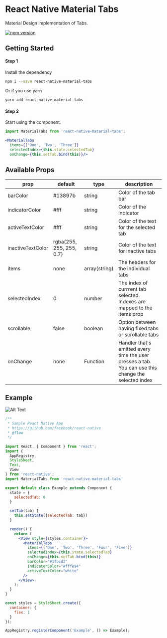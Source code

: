 # React Native Material Tabs

Material Design implementation of Tabs.

[![npm version](https://badge.fury.io/js/react-native-material-tabs.svg)](https://badge.fury.io/js/react-native-material-tabs)

## Getting Started
#### Step 1
Install the dependency

```bash
npm i --save react-native-material-tabs
```

Or if you use yarn

```bash
yarn add react-native-material-tabs
```
#### Step 2
Start using the component.

```jsx
import MaterialTabs from 'react-native-material-tabs';

<MaterialTabs
  items={['One', 'Two', 'Three']}
  selectedIndex={this.state.selectedTab}
  onChange={this.setTab.bind(this)}/>
```


## Available Props
| prop | default | type | description |
| ---- | ---- | ----| ---- |
| barColor | #13897b | string | Color of the tab bar |
| indicatorColor | #fff | string | Color of the indicator |
| activeTextColor | #fff | string | Color of the text for the selected tab |
| inactiveTextColor | rgba(255, 255, 255, 0.7) | string | Color of the text for inactive tabs |
| items | none | array(string) | The headers for the individual tabs |
| selectedIndex | 0 | number | The index of currrent tab selected. Indexes are mapped to the items prop |
| scrollable | false | boolean | Option between having fixed tabs or scrollable tabs
| onChange | none | Function | Handler that's emitted every time the user presses a tab. You can use this change the selected index  | 


## Example
![Alt Text](http://i.imgur.com/GYuMgMB.gif)

```jsx
/**
 * Sample React Native App
 * https://github.com/facebook/react-native
 * @flow
 */

import React, { Component } from 'react';
import {
  AppRegistry,
  StyleSheet,
  Text,
  View
} from 'react-native';
import MaterialTabs from 'react-native-material-tabs'

export default class Example extends Component {
  state = {
    selectedTab: 0
  }

  setTab(tab) {
    this.setState({selectedTab: tab})
  }

  render() {
    return (
      <View style={styles.container}>
        <MaterialTabs 
          items={['One', 'Two', 'Three', 'Four', 'Five']}
          selectedIndex={this.state.selectedTab}
          onChange={this.setTab.bind(this)}
          barColor="#1fbcd2"
          indicatorColor="#fffe94"
          activeTextColor="white"
        />
      </View>
    );
  }
}

const styles = StyleSheet.create({
  container: {
    flex: 1
  }
});

AppRegistry.registerComponent('Example', () => Example);

```
